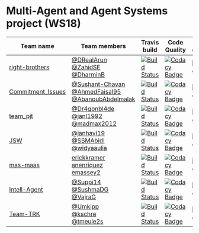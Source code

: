 # Multi-Agent and Agent Systems project (WS18)

| Team name | Team members | Travis build | Code Quality | Code coverage |
| ----------| -------------| ------------ | ------------ | ------------- |
|[right-brothers](https://github.com/HBRS-MAAS/ws18-project-right-brothers) | [@DRealArun](https://github.com/DRealArun/)<br> [@ZahidSE](https://github.com/ZahidSE/) <br> [@DharminB](https://github.com/DharminB/) | [![Build Status](https://travis-ci.org/HBRS-MAAS/ws18-project-right-brothers.svg?branch=master)](https://travis-ci.org/HBRS-MAAS/ws18-project-right-brothers) | [![Codacy Badge](https://api.codacy.com/project/badge/Grade/f65d632f35334321a8ee3a5feaf6a26c)](https://www.codacy.com/app/DRealArun/ws18-project-right-brothers?utm_source=github.com&amp;utm_medium=referral&amp;utm_content=HBRS-MAAS/ws18-project-right-brothers&amp;utm_campaign=Badge_Grade) | [![Coverage Status](https://coveralls.io/repos/github/HBRS-MAAS/ws18-project-right-brothers/badge.svg?branch=master)](https://coveralls.io/github/HBRS-MAAS/ws18-project-right-brothers?branch=master) |
|[Commitment_Issues](https://github.com/HBRS-MAAS/ws18-project-commitment_issues) | [@Sushant-Chavan](https://github.com/Sushant-Chavan/)<br> [@AhmedFaisal95](https://github.com/AhmedFaisal95/) <br> [@AbanoubAbdelmalak](https://github.com/AbanoubAbdelmalak/) | [![Build Status](https://travis-ci.org/HBRS-MAAS/ws18-project-commitment_issues.svg?branch=master)](https://travis-ci.org/HBRS-MAAS/ws18-project-commitment_issues) | [![Codacy Badge](https://api.codacy.com/project/badge/Grade/4630c54112f344a0b96ec62ef3ed8f4d)](https://app.codacy.com/app/Sushant-Chavan/ws18-project-commitment_issues?utm_source=github.com&utm_medium=referral&utm_content=HBRS-MAAS/ws18-project-commitment_issues&utm_campaign=Badge_Grade_Dashboard) | [![Coverage Status](https://coveralls.io/repos/github/HBRS-MAAS/ws18-project-commitment_issues/badge.svg?branch=master)](https://coveralls.io/github/HBRS-MAAS/ws18-project-commitment_issues?branch=master) |
|[team_pjt](https://github.com/HBRS-MAAS/ws18-project-team_pjt) | [@Dr4gonbl4de](https://github.com/Dr4gonbl4de/)<br> [@janl1992](https://github.com/janl1992/) <br> [@madmax2012](https://github.com/madmax2012/) | [![Build Status](https://travis-ci.org/HBRS-MAAS/ws18-project-team_pjt.svg?branch=master)](https://travis-ci.org/HBRS-MAAS/ws18-project-team_pjt) | [![Codacy Badge](https://api.codacy.com/project/badge/Grade/29f3800b2a30446a99b765b4984930d5)](https://www.codacy.com/app/pascalmaczey/ws18-project-team_pjt?utm_source=github.com&amp;utm_medium=referral&amp;utm_content=HBRS-MAAS/ws18-project-team_pjt&amp;utm_campaign=Badge_Grade) | [![Coverage Status](https://coveralls.io/repos/github/HBRS-MAAS/ws18-project-team_pjt/badge.svg?branch=master)](https://coveralls.io/github/HBRS-MAAS/ws18-project-team_pjt?branch=master) |
|[JSW](https://github.com/HBRS-MAAS/ws18-project-jsw) | [@janhavi19](https://github.com/janhavi19/)<br> [@SSMAbidi](https://github.com/ssmabidi/) <br> [@widyaaulia](https://github.com/widyaaulia/) | [![Build Status](https://travis-ci.org/HBRS-MAAS/ws18-project-jsw.svg?branch=master)](https://travis-ci.org/HBRS-MAAS/ws18-project-jsw) | [![Codacy Badge](https://api.codacy.com/project/badge/Grade/f30dbe2a3b6643d383ffa340370fe071)](https://www.codacy.com/app/ssmabidi/ws18-project-jsw?utm_source=github.com&amp;utm_medium=referral&amp;utm_content=HBRS-MAAS/ws18-project-jsw&amp;utm_campaign=Badge_Grade) | [![Coverage Status](https://coveralls.io/repos/github/HBRS-MAAS/ws18-project-jsw/badge.svg?branch=master)](https://coveralls.io/github/HBRS-MAAS/ws18-project-jsw?branch=master) |
|[mas-maas](https://github.com/HBRS-MAAS/ws18-project-mas_maas) | [erickkramer](https://github.com/erickkramer)<br> [anenriquez](https://github.com/anenriquez) <br> [emassey2](https://github.com/emassey2) | [![Build Status](https://travis-ci.org/HBRS-MAAS/ws18-project-mas_maas.svg?branch=master)](https://travis-ci.org/HBRS-MAAS/ws18-project-mas_maas) | [![Codacy Badge](https://api.codacy.com/project/badge/Grade/1dc6be5861c74cdf92f44356da3b9ff6)](https://app.codacy.com/app/anenriquez/ws18-project-mas_maas?utm_source=github.com&utm_medium=referral&utm_content=HBRS-MAAS/ws18-project-mas_maas&utm_campaign=Badge_Grade_Dashboard)| [![Coverage Status](https://coveralls.io/repos/github/HBRS-MAAS/ws18-project-mas_maas/badge.svg?branch=master)](https://coveralls.io/github/HBRS-MAAS/ws18-project-mas_maas?branch=master) |
|[Intell-Agent](https://github.com/HBRS-MAAS/ws18-project-intell-agent) | [@Suppi14](https://github.com/Suppi14)<br> [@SushmaDG](https://github.com/SushmaDG/) <br> [@VajraG](http://github.com/vajrag/) | [![Build Status](https://travis-ci.org/HBRS-MAAS/ws18-project-intell-agent.svg?branch=master)](https://travis-ci.org/HBRS-MAAS/ws18-project-intell-agent)| [![Codacy Badge](https://api.codacy.com/project/badge/Grade/0951e6807c584f778dfa823cf299474d)](https://www.codacy.com/app/vajrag/ws18-project-intell-agent?utm_source=github.com&amp;utm_medium=referral&amp;utm_content=HBRS-MAAS/ws18-project-intell-agent&amp;utm_campaign=Badge_Grade)| [![Coverage Status](https://coveralls.io/repos/github/HBRS-MAAS/ws18-project-intell-agent/badge.svg?branch=master)](https://coveralls.io/github/HBRS-MAAS/ws18-project-intell-agent?branch=master)|
|[Team-TRK](https://github.com/HBRS-MAAS/ws18-project-team-trk) | [@Umkipp](https://github.com/Umkipp)<br> [@kschre](https://github.com/kschre) <br> [@tmeule2s](https://github.com/tmeule2s) | [![Build Status](https://travis-ci.org/HBRS-MAAS/ws18-project-team-trk.svg?branch=master)](https://travis-ci.org/HBRS-MAAS/ws18-project-team-trk) | [![Codacy Badge](https://api.codacy.com/project/badge/Grade/6b65a987014c498da2df253ff30a0d4a)](https://app.codacy.com/app/tmeule2s/ws18-project-team-trk?utm_source=github.com&utm_medium=referral&utm_content=HBRS-MAAS/ws18-project-team-trk&utm_campaign=Badge_Grade_Dashboard) | [![Coverage Status](https://coveralls.io/repos/github/HBRS-MAAS/ws18-project-team-trk/badge.svg?branch=master)](https://coveralls.io/github/HBRS-MAAS/ws18-project-team-trk?branch=master) |
